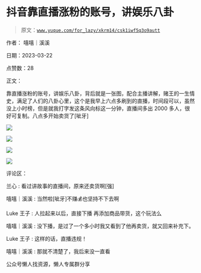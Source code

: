 # 抖音靠直播涨粉的账号，讲娱乐八卦

> 原文：[`www.yuque.com/for_lazy/xkrm14/csk1iwf5q3o9autt`](https://www.yuque.com/for_lazy/xkrm14/csk1iwf5q3o9autt)



作者： 嘻嘻｜溪溪



日期：2023-03-22



点赞数：28



正文：



靠直播涨粉的账号，讲娱乐八卦，背后就是一张图，配合主播讲解，赌王的一生情史，满足了人们的八卦心里，这个是我早上六点多刷到的直播，时间段可以，虽然没上小时榜，但是就我打字发这条风向标这一分钟，直播间多出 2000 多人，很好可复制。八点多开始卖货了[呲牙]



![](img/79d55520d0977b8b164797ea3cb9e294.png)  

![](img/bd2f461f83a83dd527cb4072394c19bf.png)



![](img/288a5dffaf26d152ff5d047d15ead888.png)



![](img/64b517d4117038b34847e32856eb16d1.png)



评论区：



兰心 : 看过讲故事的直播间，原来还卖货啊[强]



嘻嘻｜溪溪 : 当然啦[呲牙]不赚💰也坚持不下去啊



Luke 王子 : 人拉起来以后，直接下播 再添加商品带货，这个玩法么



嘻嘻｜溪溪 : 没下播，是过了一个多小时我又看到了他再卖货，就又回来补充下。



Luke 王子 : 这样的话，直播违规！



嘻嘻｜溪溪 : 那就不清楚了，我后来没一直看



公众号懒人找资源，懒人专属群分享

</ne-p>